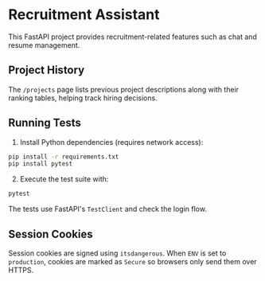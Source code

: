 # Recruitment Assistant

This FastAPI project provides recruitment-related features such as chat and resume management.

## Project History

The `/projects` page lists previous project descriptions along with their ranking tables, helping track hiring decisions.

## Running Tests

1. Install Python dependencies (requires network access):

```bash
pip install -r requirements.txt
pip install pytest
```

2. Execute the test suite with:

```bash
pytest
```

The tests use FastAPI's `TestClient` and check the login flow.

## Session Cookies

Session cookies are signed using `itsdangerous`. When `ENV` is set to
`production`, cookies are marked as `Secure` so browsers only send them over
HTTPS.
